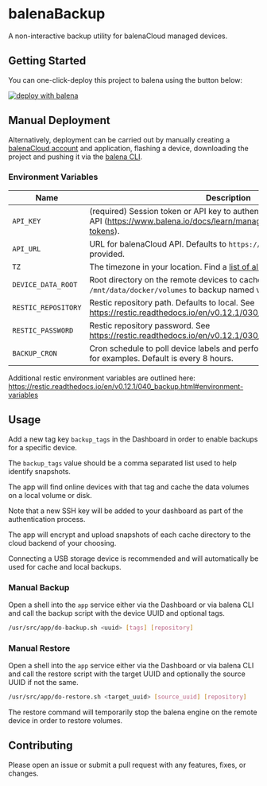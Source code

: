 # balenaBackup

A non-interactive backup utility for balenaCloud managed devices.

## Getting Started

You can one-click-deploy this project to balena using the button below:

[![deploy with balena](https://www.balena.io/deploy.svg)](https://dashboard.balena-cloud.com/deploy?repoUrl=https://github.com/balena-io-playground/balena-backup)

## Manual Deployment

Alternatively, deployment can be carried out by manually creating a [balenaCloud account](https://dashboard.balena-cloud.com) and application,
flashing a device, downloading the project and pushing it via the [balena CLI](https://github.com/balena-io/balena-cli).

### Environment Variables

| Name                | Description                                                                                                                                          |
| ------------------- | ---------------------------------------------------------------------------------------------------------------------------------------------------- |
| `API_KEY`           | (required) Session token or API key to authenticate with the balenaCloud API (<https://www.balena.io/docs/learn/manage/account/#access-tokens>).     |
| `API_URL`           | URL for balenaCloud API. Defaults to `https://api.balena-cloud.com` if not provided.                                                                 |
| `TZ`                | The timezone in your location. Find a [list of all timezone values here](https://en.wikipedia.org/wiki/List_of_tz_database_time_zones).              |
| `DEVICE_DATA_ROOT`  | Root directory on the remote devices to cache and backup. Default is `/mnt/data/docker/volumes` to backup named volumes only.                        |
| `RESTIC_REPOSITORY` | Restic repository path. Defaults to local. See <https://restic.readthedocs.io/en/v0.12.1/030_preparing_a_new_repo.html>.                             |
| `RESTIC_PASSWORD`   | Restic repository password. See <https://restic.readthedocs.io/en/v0.12.1/030_preparing_a_new_repo.html>.                                            |
| `BACKUP_CRON`       | Cron schedule to poll device labels and perform backups. See [this page](https://crontab.guru/examples.html) for examples. Default is every 8 hours. |

Additional restic environment variables are outlined here: <https://restic.readthedocs.io/en/v0.12.1/040_backup.html#environment-variables>

## Usage

Add a new tag key `backup_tags` in the Dashboard in order to enable backups for a specific device.

The `backup_tags` value should be a comma separated list used to help identify snapshots.

The app will find online devices with that tag and cache the data volumes on a local volume or disk.

Note that a new SSH key will be added to your dashboard as part of the authentication process.

The app will encrypt and upload snapshots of each cache directory to the cloud backend of your choosing.

Connecting a USB storage device is recommended and will automatically be used for cache and local backups.

### Manual Backup

Open a shell into the `app` service either via the Dashboard or
via balena CLI and call the backup script with the device UUID and optional tags.

```bash
/usr/src/app/do-backup.sh <uuid> [tags] [repository]
```

### Manual Restore

Open a shell into the `app` service either via the Dashboard or
via balena CLI and call the restore script with the target UUID and optionally the source UUID if not the same.

```bash
/usr/src/app/do-restore.sh <target_uuid> [source_uuid] [repository]
```

The restore command will temporarily stop the balena engine on the remote device in order to restore volumes.

## Contributing

Please open an issue or submit a pull request with any features, fixes, or changes.

